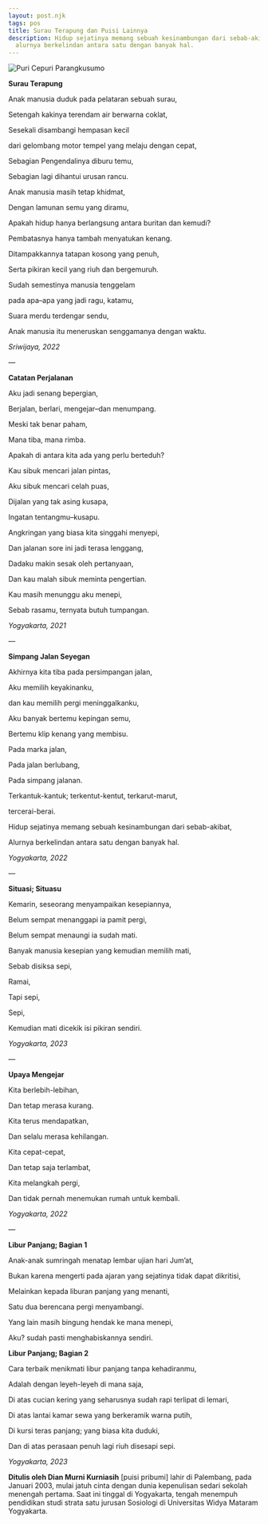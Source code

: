 ```yaml
---
layout: post.njk
tags: pos
title: Surau Terapung dan Puisi Lainnya
description: Hidup sejatinya memang sebuah kesinambungan dari sebab-akibat,
  alurnya berkelindan antara satu dengan banyak hal.
---
```

<!--StartFragment-->

![](/images/uploads/puri-cepuri.jpeg "Puri Cepuri Parangkusumo")



**Surau Terapung**



Anak manusia duduk pada pelataran sebuah surau,

Setengah kakinya terendam air berwarna coklat,

Sesekali disambangi hempasan kecil

dari gelombang motor tempel yang melaju dengan cepat,

Sebagian Pengendalinya diburu temu,

Sebagian lagi dihantui urusan rancu.



Anak manusia masih tetap khidmat,

Dengan lamunan semu yang diramu,

Apakah hidup hanya berlangsung antara buritan dan kemudi?

Pembatasnya hanya tambah menyatukan kenang.



Ditampakkannya tatapan kosong yang penuh,

Serta pikiran kecil yang riuh dan bergemuruh.

Sudah semestinya manusia tenggelam

pada apa–apa yang jadi ragu, katamu,

Suara merdu terdengar sendu,

Anak manusia itu meneruskan senggamanya dengan waktu.



*Sriwijaya, 2022* 



—



**Catatan Perjalanan**



Aku jadi senang bepergian,

Berjalan, berlari, mengejar–dan menumpang.

Meski tak benar paham,

Mana tiba, mana rimba.

Apakah di antara kita ada yang perlu berteduh?



Kau sibuk mencari jalan pintas,

Aku sibuk mencari celah puas,

Dijalan yang tak asing kusapa,

Ingatan tentangmu–kusapu.



Angkringan yang biasa kita singgahi menyepi,

Dan jalanan sore ini jadi terasa lenggang,

Dadaku makin sesak oleh pertanyaan,

Dan kau malah sibuk meminta pengertian.

Kau masih menunggu aku menepi,

Sebab rasamu, ternyata butuh tumpangan.



*Yogyakarta, 2021*



—



**Simpang Jalan Seyegan**



Akhirnya kita tiba pada persimpangan jalan,

Aku memilih keyakinanku,

dan kau memilih pergi meninggalkanku,

Aku banyak bertemu kepingan semu, 

Bertemu klip kenang yang membisu.



Pada marka jalan,

Pada jalan berlubang,

Pada simpang jalanan.

Terkantuk-kantuk; terkentut-kentut, terkarut-marut,

tercerai-berai.

Hidup sejatinya memang sebuah kesinambungan dari sebab-akibat,

Alurnya berkelindan antara satu dengan banyak hal.



*Yogyakarta, 2022*



—

**Situasi; Situasu**



Kemarin, seseorang menyampaikan kesepiannya,

Belum sempat menanggapi ia pamit pergi,

Belum sempat menaungi ia sudah mati.

Banyak manusia kesepian yang kemudian memilih mati,

Sebab disiksa sepi,

Ramai,

Tapi sepi,

Sepi,

Kemudian mati dicekik isi pikiran sendiri.



*Yogyakarta, 2023*



—



**Upaya Mengejar**



Kita berlebih-lebihan,

Dan tetap merasa kurang.

Kita terus mendapatkan,

Dan selalu merasa kehilangan.



Kita cepat-cepat,

Dan tetap saja terlambat,

Kita melangkah pergi,

Dan tidak pernah menemukan rumah untuk kembali.



*Yogyakarta, 2022*

—



**Libur Panjang; Bagian 1**

Anak-anak sumringah menatap lembar ujian hari Jum’at,

Bukan karena mengerti pada ajaran yang sejatinya tidak dapat dikritisi,

Melainkan kepada liburan panjang yang menanti,

Satu dua berencana pergi menyambangi.



Yang lain masih bingung hendak ke mana menepi,

Aku? sudah pasti menghabiskannya sendiri.



**Libur Panjang; Bagian 2**

Cara terbaik menikmati libur panjang tanpa kehadiranmu,

Adalah dengan leyeh-leyeh di mana saja,

Di atas cucian kering yang seharusnya sudah rapi terlipat di lemari,

Di atas lantai kamar sewa yang berkeramik warna putih,

Di kursi teras panjang; yang biasa kita duduki,

Dan di atas perasaan penuh lagi riuh disesapi sepi.

*Yogyakarta, 2023*



**Ditulis oleh Dian Murni Kurniasih** \[puisi pribumi] lahir di Palembang, pada Januari 2003, mulai jatuh cinta dengan dunia kepenulisan sedari sekolah menengah pertama. Saat ini tinggal di Yogyakarta, tengah menempuh pendidikan studi strata satu jurusan Sosiologi di Universitas Widya Mataram Yogyakarta.



<!--EndFragment-->